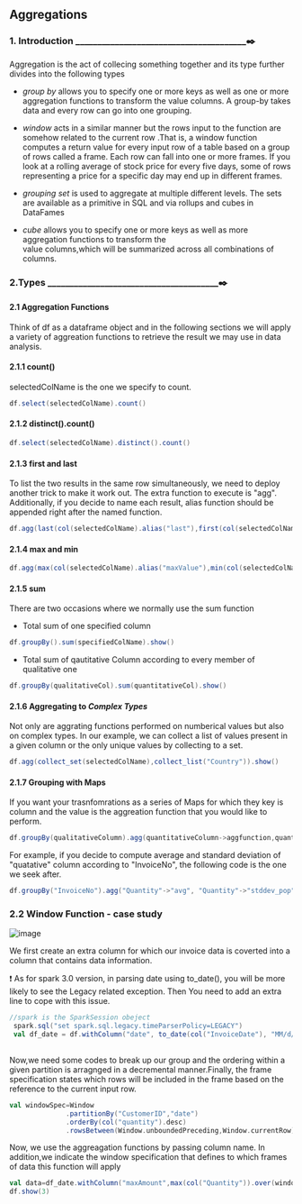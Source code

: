 ## Aggregations  


### 1. Introduction  _______________________________________:black_nib:

Aggregation is the act of collecing something together and its type further divides into the following types

- _group by_ allows you to specify one or more keys as well as one or more aggregation functions to transform the value
  columns. A group-by takes data and every row can go into one grouping.
 
- _window_ acts in a similar manner but the rows input to the function are somehow related to the current row
  .That is, a window function computes a return value for every input row of a table based on a group of rows
   called a frame. Each row can fall into one or more frames. If you look at a rolling average of stock price for every five days, some of rows representing a price for a specific day may end up in different frames.  
   
   
- _grouping set_ is used to aggregate at multiple different levels. The sets are available as a primitive in SQL
   and via rollups and cubes in DataFames
   
- _cube_ allows you to specify one or more keys as well as more aggregation functions to transform the    
  value columns,which will be summarized across all combinations of columns.
  


  
### 2.Types  _______________________________________:black_nib:

#### 2.1 Aggregation Functions

Think of df as a dataframe object and in the following sections we will apply a variety of aggreation functions 
to retrieve the result we may use in data analysis.

#### 2.1.1 count() 

selectedColName is the one we specify to count. 

```scala
df.select(selectedColName).count()

```

#### 2.1.2 distinct().count()

```scala
df.select(selectedColName).distinct().count()
```

#### 2.1.3 first and last
  
To list the two results in the same row simultaneously, we need to deploy another trick to make it work out.  The extra function to execute is "agg".
Additionally, if you decide to name each result, alias function should be appended right after the named function. 

```scala
df.agg(last(col(selectedColName).alias("last"),first(col(selectedColName).alias("first")).show()
```

#### 2.1.4 max and min

 ```scala
df.agg(max(col(selectedColName).alias("maxValue"),min(col(selectedColName).alias("minValue")).show()
```

#### 2.1.5 sum
There are two occasions where we normally use the sum function 

- Total sum of one specified column 

```scala
df.groupBy().sum(specifiedColName).show()
```

- Total sum of qautitative Column according to every member of qualitative one

```scala
df.groupBy(qualitativeCol).sum(quantitativeCol).show()
```

#### 2.1.6 Aggregating to _Complex Types_

Not only are aggrating functions performed on numberical values but also
on complex types. In our example, we can collect a list of values present in a given
column or the only unique values by collecting to a set. 

```scala
df.agg(collect_set(selectedColName),collect_list("Country")).show()
```

#### 2.1.7 Grouping with Maps

If you want your trasnfomrations as a series of Maps for which they key is column and the value is the aggreation
function that you would like to perform.

```scala
df.groupBy(qualitativeColumn).agg(quantitativeColumn->aggfunction,quantitativeColumn2->aggfunction2).show()
```
For example, if you decide to compute average and standard deviation of "quatative" column according to "InvoiceNo",
the following code is the one we seek after. 

```scala
df.groupBy("InvoiceNo").agg("Quantity"->"avg", "Quantity"->"stddev_pop").show()
```


### 2.2  Window Function - case study


![image](https://user-images.githubusercontent.com/53164959/108184939-185c7680-714f-11eb-9942-d1ab7511194e.png)

We first create an extra column for which our invoice data is coverted into a column that contains data information. 

:heavy_exclamation_mark:
As for spark 3.0 version, in parsing date using to_date(), you will be more likely to see the Legacy related exception. Then You need to add an extra line to cope with this issue. 

```scala
//spark is the SparkSession obeject
 spark.sql("set spark.sql.legacy.timeParserPolicy=LEGACY")
 val df_date = df.withColumn("date", to_date(col("InvoiceDate"), "MM/d/yyyy H:mm"))
 
 ```
 
 Now,we need some codes to break up our group and the ordering within a given partition is arragnged in a decremental manner.Finally, the frame specification states which rows will be included in the frame based on
 the reference to the current input row. 
 
 ```scala
 val windowSpec=Window
               .partitionBy("CustomerID","date")
               .orderBy(col("quantity").desc)
               .rowsBetween(Window.unboundedPreceding,Window.currentRow)
 ```
 
 Now, we use the aggreagation functions by passing column name. In addition,we indicate the window specification that defines to which frames of data this function will apply 
 
 
 ```scala
 val data=df_date.withColumn("maxAmount",max(col("Quantity")).over(windowSpec))
 df.show(3)
 ```









